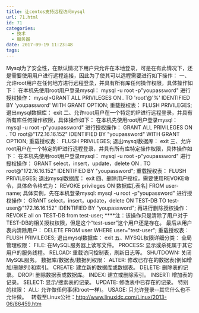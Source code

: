 ```yaml
---
title: 让centos支持远程访问mysql
url: 71.html
id: 71
categories:
  - 技术
  - 服务器
date: 2017-09-19 11:23:48
tags:
---
```


Mysql为了安全性，在默认情况下用户只允许在本地登录，可是在有此情况下，还是需要使用用户进行远程连接，因此为了使其可以远程需要进行如下操作： 一、允许root用户在任何地方进行远程登录，并具有所有库任何操作权限，具体操作如下： 在本机先使用root用户登录mysql： mysql -u root -p"youpassword" 进行授权操作： mysql>GRANT ALL PRIVILEGES ON *.* TO 'root'@'%' IDENTIFIED BY 'youpassword' WITH GRANT OPTION; 重载授权表： FLUSH PRIVILEGES; 退出mysql数据库： exit 二、允许root用户在一个特定的IP进行远程登录，并具有所有库任何操作权限，具体操作如下： 在本机先使用root用户登录mysql： mysql -u root -p"youpassword" 进行授权操作： GRANT ALL PRIVILEGES ON *.* TO root@"172.16.16.152" IDENTIFIED BY "youpassword" WITH GRANT OPTION; 重载授权表： FLUSH PRIVILEGES; 退出mysql数据库： exit 三、允许root用户在一个特定的IP进行远程登录，并具有所有库特定操作权限，具体操作如下： 在本机先使用root用户登录mysql： mysql -u root -p"youpassword" 进行授权操作： GRANT select，insert，update，delete ON *.* TO root@"172.16.16.152" IDENTIFIED BY "youpassword"; 重载授权表： FLUSH PRIVILEGES; 退出mysql数据库： exit 四、删除用户授权，需要使用REVOKE命令，具体命令格式为： REVOKE privileges ON 数据库\[.表名\] FROM user-name; 具体实例，先在本机登录mysql: mysql -u root -p"youpassword" 进行授权操作： GRANT select，insert，update，delete ON TEST-DB TO test-user@"172.16.16.152" IDENTIFIED BY "youpassword"; 再进行删除授权操作： REVOKE all on TEST-DB from test-user; ****注：该操作只是清除了用户对于TEST-DB的相关授权权限，但是这个“test-user”这个用户还是存在。 最后从用户表内清除用户： DELETE FROM user WHERE user="test-user"; 重载授权表： FLUSH PRIVILEGES; 退出mysql数据库： exit 五、MYSQL权限详细分类： 全局管理权限： FILE: 在MySQL服务器上读写文件。 PROCESS: 显示或杀死属于其它用户的服务线程。 RELOAD: 重载访问控制表，刷新日志等。 SHUTDOWN: 关闭MySQL服务。 数据库/数据表/数据列权限： ALTER: 修改已存在的数据表(例如增加/删除列)和索引。 CREATE: 建立新的数据库或数据表。 DELETE: 删除表的记录。 DROP: 删除数据表或数据库。 INDEX: 建立或删除索引。 INSERT: 增加表的记录。 SELECT: 显示/搜索表的记录。 UPDATE: 修改表中已存在的记录。 特别的权限： ALL: 允许做任何事(和root一样)。 USAGE: 只允许登录--其它什么也不允许做。   转载至Linux公社：http://www.linuxidc.com/Linux/2013-06/86459.htm